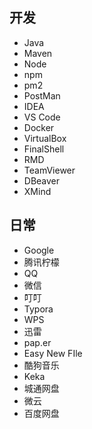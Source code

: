 ## 开发

- Java
- Maven
- Node
- npm
- pm2
- PostMan
- IDEA
- VS Code
- Docker
- VirtualBox
- FinalShell
- RMD
- TeamViewer
- DBeaver
- XMind

## 日常

- Google
- 腾讯柠檬
- QQ
- 微信
- 叮叮
- Typora
- WPS
- 迅雷
- pap.er
- Easy New FIle
- 酷狗音乐
- Keka
- 城通网盘
- 微云
- 百度网盘